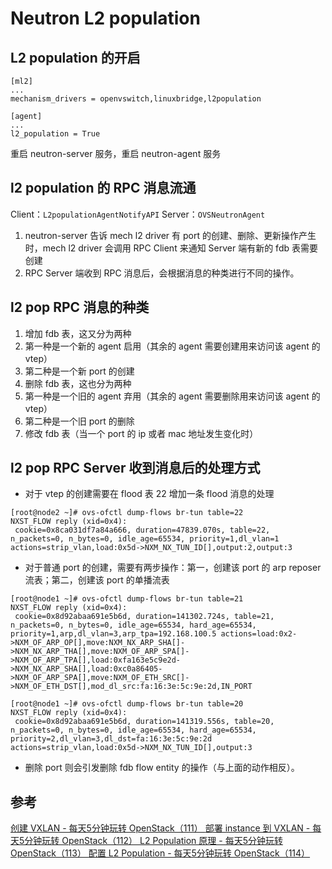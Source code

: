 # Neutron L2 population

## L2 population 的开启

```
[ml2]
...
mechanism_drivers = openvswitch,linuxbridge,l2population

[agent]
...
l2_population = True
```

重启 neutron-server 服务，重启 neutron-agent 服务

## l2 population 的 RPC 消息流通

Client：`L2populationAgentNotifyAPI`
Server：`OVSNeutronAgent`

1. neutron-server 告诉 mech l2 driver 有 port 的创建、删除、更新操作产生时，mech l2 driver 会调用 RPC Client 来通知 Server 端有新的 fdb 表需要创建
2. RPC Server 端收到 RPC 消息后，会根据消息的种类进行不同的操作。

## l2 pop RPC 消息的种类

1. 增加 fdb 表，这又分为两种
 1. 第一种是一个新的 agent 启用（其余的 agent 需要创建用来访问该 agent 的 vtep）
 2. 第二种是一个新 port 的创建
2. 删除 fdb 表，这也分为两种
 1. 第一种是一个旧的 agent 弃用（其余的 agent 需要删除用来访问该 agent 的 vtep）
 2. 第二种是一个旧 port 的删除
3. 修改 fdb 表（当一个 port 的 ip 或者 mac 地址发生变化时） 

## l2 pop RPC Server 收到消息后的处理方式

* 对于 vtep 的创建需要在 flood 表 22 增加一条 flood 消息的处理

```
[root@node2 ~]# ovs-ofctl dump-flows br-tun table=22
NXST_FLOW reply (xid=0x4):
 cookie=0x8ca031df7a84a666, duration=47839.070s, table=22, n_packets=0, n_bytes=0, idle_age=65534, priority=1,dl_vlan=1 actions=strip_vlan,load:0x5d->NXM_NX_TUN_ID[],output:2,output:3
```

* 对于普通 port 的创建，需要有两步操作：第一，创建该 port 的 arp reposer 流表；第二，创建该 port 的单播流表

```
[root@node1 ~]# ovs-ofctl dump-flows br-tun table=21
NXST_FLOW reply (xid=0x4):
 cookie=0x8d92abaa691e5b6d, duration=141302.724s, table=21, n_packets=0, n_bytes=0, idle_age=65534, hard_age=65534, priority=1,arp,dl_vlan=3,arp_tpa=192.168.100.5 actions=load:0x2->NXM_OF_ARP_OP[],move:NXM_NX_ARP_SHA[]->NXM_NX_ARP_THA[],move:NXM_OF_ARP_SPA[]->NXM_OF_ARP_TPA[],load:0xfa163e5c9e2d->NXM_NX_ARP_SHA[],load:0xc0a86405->NXM_OF_ARP_SPA[],move:NXM_OF_ETH_SRC[]->NXM_OF_ETH_DST[],mod_dl_src:fa:16:3e:5c:9e:2d,IN_PORT
```

```
[root@node1 ~]# ovs-ofctl dump-flows br-tun table=20
NXST_FLOW reply (xid=0x4):
 cookie=0x8d92abaa691e5b6d, duration=141319.556s, table=20, n_packets=0, n_bytes=0, idle_age=65534, hard_age=65534, priority=2,dl_vlan=3,dl_dst=fa:16:3e:5c:9e:2d actions=strip_vlan,load:0x5d->NXM_NX_TUN_ID[],output:3
```

* 删除 port 则会引发删除 fdb flow entity 的操作（与上面的动作相反）。

## 参考

[ 创建 VXLAN - 每天5分钟玩转 OpenStack（111） ](http://blog.csdn.net/CloudMan6/article/details/53115993)
[ 部署 instance 到 VXLAN - 每天5分钟玩转 OpenStack（112） ](http://blog.csdn.net/CloudMan6/article/details/53149952)
[ L2 Population 原理 - 每天5分钟玩转 OpenStack（113） ](http://blog.csdn.net/cloudman6/article/details/53167522)
[配置 L2 Population - 每天5分钟玩转 OpenStack（114） ](http://blog.csdn.net/CloudMan6/article/details/53195077)